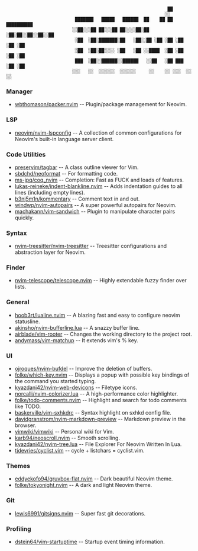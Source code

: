 
                                                                 ██
                                                                ░░
                              ███████   █████   ██████  ██    ██ ██ ██████████
                             ░░██░░░██ ██░░░██ ██░░░░██░██   ░██░██░░██░░██░░██
                              ░██  ░██░███████░██   ░██░░██ ░██ ░██ ░██ ░██ ░██
                              ░██  ░██░██░░░░ ░██   ░██ ░░████  ░██ ░██ ░██ ░██
                              ███  ░██░░██████░░██████   ░░██   ░██ ███ ░██ ░██
                             ░░░   ░░  ░░░░░░  ░░░░░░     ░░    ░░ ░░░  ░░  ░░

### Manager
* [wbthomason/packer.nvim](https://github.com/wbthomason/packer.nvim) -- Plugin/package management for Neovim.

### LSP
* [neovim/nvim-lspconfig](https://github.com/neovim/nvim-lspconfig) -- A collection of common configurations for Neovim's built-in language server client.

### Code Utilities
* [preservim/tagbar](https://github.com/preservim/tagbar) -- A class outline viewer for Vim.
* [sbdchd/neoformat](https://github.com/sbdchd/neoformat) -- For formatting code.
* [ms-jpq/coq_nvim](https://github.com/ms-jpq/coq_nvim) -- Completion: Fast as FUCK and loads of features.
* [lukas-reineke/indent-blankline.nvim](https://github.com/lukas-reineke/indent-blankline.nvim) -- Adds indentation guides to all lines (including empty lines).
* [b3nj5m1n/kommentary](https://github.com/b3nj5m1n/kommentary) -- Comment text in and out.
* [windwp/nvim-autopairs](https://github.com/windwp/nvim-autopairs) -- A super powerful autopairs for Neovim.
* [machakann/vim-sandwich](https://github.com/machakann/vim-sandwich) -- Plugin to manipulate character pairs quickly.

### Syntax
* [nvim-treesitter/nvim-treesitter](https://github.com/nvim-treesitter/nvim-treesitter) -- Treesitter configurations and abstraction layer for Neovim.

### Finder
* [nvim-telescope/telescope.nvim](https://github.com/nvim-telescope/telescope.nvim) -- Highly extendable fuzzy finder over lists.

### General
* [hoob3rt/lualine.nvim](https://github.com/hoob3rt/lualine.nvim) -- A blazing fast and easy to configure neovim statusline.
* [akinsho/nvim-bufferline.lua](https://github.com/akinsho/bufferline.nvim) -- A snazzy buffer line.
* [airblade/vim-rooter](https://github.com/airblade/vim-rooter) -- Changes the working directory to the project root.
* [andymass/vim-matchup](https://github.com/andymass/vim-matchup)   -- It extends vim's % key.

### UI
* [ojroques/nvim-bufdel](https://github.com/ojroques/nvim-bufdel) -- Improve the deletion of buffers.
* [folke/which-key.nvim](https://github.com/folke/which-key.nvim) -- Displays a popup with possible key bindings of the command you started typing.
* [kyazdani42/nvim-web-devicons](https://github.com/kyazdani42/nvim-web-devicons) -- Filetype icons.
* [norcalli/nvim-colorizer.lua](https://github.com/norcalli/nvim-colorizer.lua) -- A high-performance color highlighter.
* [folke/todo-comments.nvim](https://github.com/folke/todo-comments.nvim) -- Highlight and search for todo comments like TODO.
* [baskerville/vim-sxhkdrc](https://github.com/baskerville/vim-sxhkdrc) -- Syntax highlight on sxhkd config file.
* [davidgranstrom/nvim-markdown-preview](https://github.com/davidgranstrom/nvim-markdown-preview) -- Markdown preview in the browser.
* [vimwiki/vimwiki](https://github.com/vimwiki/vimwiki) -- Personal wiki for Vim.
* [karb94/neoscroll.nvim](https://github.com/karb94/neoscroll.nvim) -- Smooth scrolling.
* [kyazdani42/nvim-tree.lua](https://github.com/kyazdani42/nvim-tree.lua) -- File Explorer For Neovim Written In Lua.
* [tjdevries/cyclist.vim](tjdevries/cyclist.vim) -- cycle + listchars = cyclist.vim.

### Themes
* [eddyekofo94/gruvbox-flat.nvim](https://github.com/eddyekofo94/gruvbox-flat.nvim) -- Dark beautiful Neovim theme.
* [folke/tokyonight.nvim](https://github.com/folke/tokyonight.nvim) -- A dark and light Neovim theme.

### Git
* [lewis6991/gitsigns.nvim](https://github.com/lewis6991/gitsigns.nvim) -- Super fast git decorations.

### Profiling
* [dstein64/vim-startuptime](https://github.com/dstein64/vim-startuptime) -- Startup event timing information.
